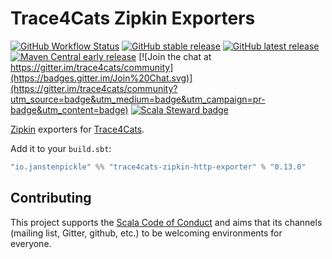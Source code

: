 # Trace4Cats Zipkin Exporters

[![GitHub Workflow Status](https://img.shields.io/github/workflow/status/trace4cats/trace4cats-zipkin/Continuous%20Integration)](https://github.com/trace4cats/trace4cats-zipkin/actions?query=workflow%3A%22Continuous%20Integration%22)
[![GitHub stable release](https://img.shields.io/github/v/release/trace4cats/trace4cats-zipkin?label=stable&sort=semver)](https://github.com/trace4cats/trace4cats-zipkin/releases)
[![GitHub latest release](https://img.shields.io/github/v/release/trace4cats/trace4cats-zipkin?label=latest&include_prereleases&sort=semver)](https://github.com/trace4cats/trace4cats-zipkin/releases)
[![Maven Central early release](https://img.shields.io/maven-central/v/io.janstenpickle/trace4cats-zipkin-http-exporter_2.13?label=early)](https://maven-badges.herokuapp.com/maven-central/io.janstenpickle/trace4cats-zipkin-http-exporter_2.13)
[![Join the chat at https://gitter.im/trace4cats/community](https://badges.gitter.im/Join%20Chat.svg)](https://gitter.im/trace4cats/community?utm_source=badge&utm_medium=badge&utm_campaign=pr-badge&utm_content=badge)
[![Scala Steward badge](https://img.shields.io/badge/Scala_Steward-helping-blue.svg?style=flat&logo=data:image/png;base64,iVBORw0KGgoAAAANSUhEUgAAAA4AAAAQCAMAAAARSr4IAAAAVFBMVEUAAACHjojlOy5NWlrKzcYRKjGFjIbp293YycuLa3pYY2LSqql4f3pCUFTgSjNodYRmcXUsPD/NTTbjRS+2jomhgnzNc223cGvZS0HaSD0XLjbaSjElhIr+AAAAAXRSTlMAQObYZgAAAHlJREFUCNdNyosOwyAIhWHAQS1Vt7a77/3fcxxdmv0xwmckutAR1nkm4ggbyEcg/wWmlGLDAA3oL50xi6fk5ffZ3E2E3QfZDCcCN2YtbEWZt+Drc6u6rlqv7Uk0LdKqqr5rk2UCRXOk0vmQKGfc94nOJyQjouF9H/wCc9gECEYfONoAAAAASUVORK5CYII=)](https://scala-steward.org)

[Zipkin] exporters for [Trace4Cats].

Add it to your `build.sbt`:

```scala
"io.janstenpickle" %% "trace4cats-zipkin-http-exporter" % "0.13.0"
```


## Contributing

This project supports the [Scala Code of Conduct](https://typelevel.org/code-of-conduct.html) and aims that its channels
(mailing list, Gitter, github, etc.) to be welcoming environments for everyone.

[Trace4Cats]: https://github.com/trace4cats/trace4cats
[Zipkin]: https://zipkin.io
